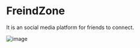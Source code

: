 # FreindZone
It is an social media platform for friends to connect.

![image](https://github.com/user-attachments/assets/8a5ed813-a9d3-4098-b157-cf067c58fc03)


